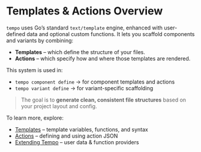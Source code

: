 # Templates & Actions Overview

`tempo` uses Go’s standard `text/template` engine, enhanced with user-defined data and optional custom functions. It lets you scaffold components and variants by combining:

- **Templates** – which define the structure of your files.
- **Actions** – which specify how and where those templates are rendered.

This system is used in:

- `tempo component define` → for component templates and actions
- `tempo variant define` → for variant-specific scaffolding

> The goal is to **generate clean, consistent file structures** based on your project layout and config.

To learn more, explore:

- [Templates](./templates.md) – template variables, functions, and syntax
- [Actions](./actions.md) – defining and using action JSON
- [Extending Tempo](./extending.md) – user data & function providers
